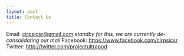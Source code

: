 ```yaml
---
layout: post
title: Contact Us
---
```

Email: cirpsicsr@gmail.com *standby for this, we are currently de-consolidating our mail*
Facebook: https://www.facebook.com/cirpsicsr
Twitter: http://twitter.com/projectultrapod
